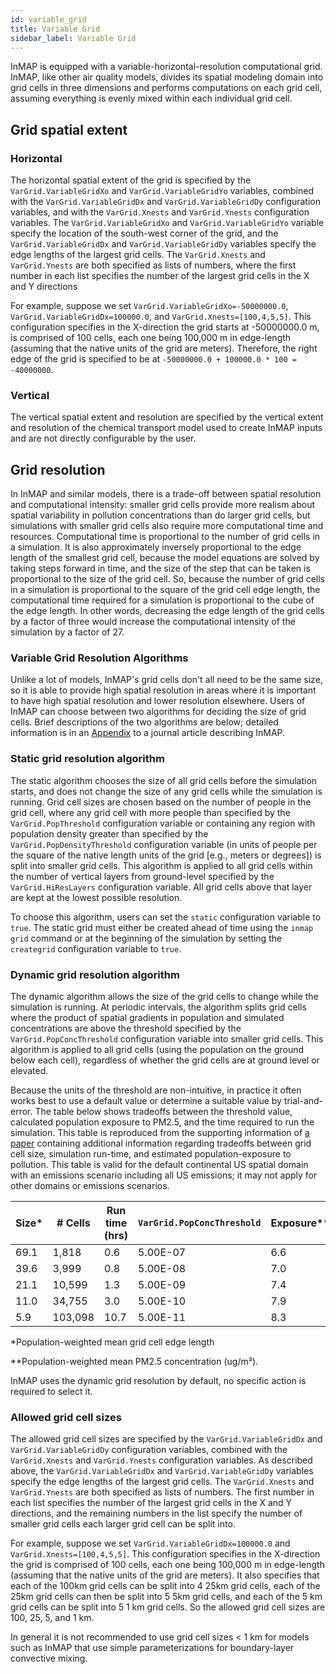 ```yaml
---
id: variable_grid
title: Variable Grid
sidebar_label: Variable Grid
---
```


InMAP is equipped with a variable-horizontal-resolution computational grid.
InMAP, like other air quality models, divides its spatial modeling domain into grid cells in three dimensions and performs computations on each grid cell, assuming everything is evenly mixed within each individual grid cell.

## Grid spatial extent

### Horizontal

The horizontal spatial extent of the grid is specified by the `VarGrid.VariableGridXo` and `VarGrid.VariableGridYo` variables, combined with the `VarGrid.VariableGridDx` and `VarGrid.VariableGridDy` configuration variables, and with the `VarGrid.Xnests` and `VarGrid.Ynests` configuration variables. The `VarGrid.VariableGridXo` and `VarGrid.VariableGridYo` variable specify the location of the south-west corner of the grid, and the `VarGrid.VariableGridDx` and `VarGrid.VariableGridDy` variables specify the edge lengths of the largest grid cells.
The `VarGrid.Xnests` and `VarGrid.Ynests` are both specified as lists of numbers, where
the first number in each list specifies the number of the largest grid cells in the X and Y directions

For example, suppose we set `VarGrid.VariableGridXo=-50000000.0`, `VarGrid.VariableGridDx=100000.0`, and `VarGrid.Xnests=[100,4,5,5]`.
This configuration specifies in the X-direction the grid starts at -50000000.0 m, is comprised of 100 cells, each one being 100,000 m in edge-length (assuming that the native units of the grid are meters).
Therefore, the right edge of the grid is specified to be at `-50000000.0 + 100000.0 * 100 = -40000000`.

### Vertical

The vertical spatial extent and resolution are specified by the vertical extent and resolution of the chemical transport model used to create InMAP inputs and are not directly configurable by the user.

## Grid resolution

In InMAP and similar models, there is a trade-off between spatial resolution and computational intensity: smaller grid cells provide more realism about spatial variability in pollution concentrations than do larger grid cells, but simulations with smaller grid cells also require more computational time and resources.
Computational time is proportional to the number of grid cells in a simulation.
It is also approximately inversely proportional to the edge length of the smallest grid cell, because the model equations are solved by taking steps forward in time, and the size of the step that can be taken is proportional to the size of the grid cell.
So, because the number of grid cells in a simulation is proportional to the square of the grid cell edge length, the computational time required for a simulation is proportional to the cube of the edge length.
In other words, decreasing the edge length of the grid cells by a factor of three would increase the computational intensity of the simulation by a factor of 27.

### Variable Grid Resolution Algorithms

Unlike a lot of models, InMAP's grid cells don't all need to be the same size, so it is able to provide high spatial resolution in areas where it is important to have high spatial resolution and lower resolution elsewhere.
Users of InMAP can choose between two algorithms for deciding the size of grid cells.
Brief descriptions of the two algorithms are below; detailed information is in an [Appendix](https://journals.plos.org/plosone/article/file?type=supplementary&id=info:doi/10.1371/journal.pone.0176131.s018) to a journal article describing InMAP.

### Static grid resolution algorithm

The static algorithm chooses the size of all grid cells before the simulation starts, and does not change the size of any grid cells while the simulation is running. Grid cell sizes are chosen based on the number of people in the grid cell, where any grid cell with more people than specified by the `VarGrid.PopThreshold` configuration variable or containing any region with population density greater than specified by the `VarGrid.PopDensityThreshold` configuration variable (in units of people per the square of the native length units of the grid [e.g., meters or degrees]) is split into smaller grid cells.
This algorithm is applied to all grid cells within the number of vertical layers from ground-level specified by the `VarGrid.HiResLayers` configuration variable.
All grid cells above that layer are kept at the lowest possible resolution.

To choose this algorithm, users can set the `static` configuration variable to `true`.
The static grid must either be created ahead of time using the `inmap grid` command or at the beginning of the simulation by setting the `creategrid` configuration variable to `true`.

### Dynamic grid resolution algorithm

The dynamic algorithm allows the size of the grid cells to change while the simulation is running.
At periodic intervals, the algorithm splits grid cells where the product of spatial gradients in population and simulated concentrations are above the threshold specified by the `VarGrid.PopConcThreshold` configuration variable into smaller grid cells.
This algorithm is applied to all grid cells (using the population on the ground below each cell), regardless of whether the grid cells are at ground level or elevated.

Because the units of the threshold are non-intuitive, in practice it often works best to use a default value or determine a suitable value by trial-and-error. The table below shows tradeoffs between the threshold value, calculated population exposure to PM2.5, and the time required to run the simulation. This table is reproduced from the supporting information of [a paper]() containing additional information regarding tradeoffs between grid cell size, simulation run-time, and estimated population-exposure to pollution. This table is valid for the default continental US spatial domain with an emissions scenario including all US emissions; it may not apply for other domains or emissions scenarios.

Size\* | # Cells | Run time (hrs) | `VarGrid.PopConcThreshold` | Exposure\*\*
---|---|---|---|---
69.1 | 1,818 | 0.6 | 5.00E-07 | 6.6
39.6 | 3,999 | 0.8 | 5.00E-08 | 7.0
21.1 | 10,599 | 1.3 | 5.00E-09 | 7.4
11.0 | 34,755 | 3.0 | 5.00E-10 | 7.9
5.9 | 103,098 | 10.7 | 5.00E-11 | 8.3

\*Population-weighted mean grid cell edge length

\*\*Population-weighted mean PM2.5 concentration (ug/m³).

InMAP uses the dynamic grid resolution by default, no specific action is required to select it.

### Allowed grid cell sizes

The allowed grid cell sizes are specified by the `VarGrid.VariableGridDx` and `VarGrid.VariableGridDy` configuration variables, combined with the `VarGrid.Xnests` and `VarGrid.Ynests` configuration variables. As described above, the `VarGrid.VariableGridDx` and `VarGrid.VariableGridDy` variables specify the edge lengths of the largest grid cells.
The `VarGrid.Xnests` and `VarGrid.Ynests` are both specified as lists of numbers.
The first number in each list specifies the number of the largest grid cells in the X and Y directions, and the remaining numbers in the list specify the number of smaller grid cells each larger grid cell can be split into.

For example, suppose we set `VarGrid.VariableGridDx=100000.0` and `VarGrid.Xnests=[100,4,5,5]`.
This configuration specifies in the X-direction the grid is comprised of 100 cells, each one being 100,000 m in edge-length (assuming that the native units of the grid are meters).
It also specifies that each of the 100km grid cells can be split into 4 25km grid cells, each of the 25km grid cells can then be split into 5 5km grid cells, and each of the 5 km grid cells can be split into 5 1 km grid cells.
So the allowed grid cell sizes are 100, 25, 5, and 1 km.

In general it is not recommended to use grid cell sizes < 1 km for models such as InMAP that use simple parameterizations for boundary-layer convective mixing.
